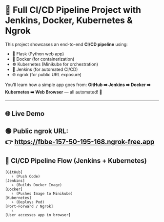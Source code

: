 # 🚀 Full CI/CD Pipeline Project with Jenkins, Docker, Kubernetes & Ngrok

This project showcases an end-to-end **CI/CD pipeline** using:

- 🐍 Flask (Python web app)
- 🐳 Docker (for containerization)
- ☸️ Kubernetes (Minikube for orchestration)
- 🧪 Jenkins (for automated CI/CD)
- 🌐 ngrok (for public URL exposure)

You’ll learn how a simple app goes from:
**GitHub ➡️ Jenkins ➡️ Docker ➡️ Kubernetes ➡️ Web Browser** — all automated! 🔁

---

## 🌐 Live Demo

🟢 Public ngrok URL:  
👉 https://fbbe-157-50-195-168.ngrok-free.app
---

## 🔄 CI/CD Pipeline Flow (Jenkins + Kubernetes)

```text
[GitHub] 
   ⬇ (Push Code)
[Jenkins] 
   ⬇ (Builds Docker Image)
[Docker]
   ⬇ (Pushes Image to Minikube)
[Kubernetes]
   ⬇ (Deploys Pod)
[Port-Forward / Ngrok]
   ⬇ 
[User accesses app in browser]

